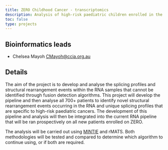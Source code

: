 ```yaml
---
title: ZERO Childhood Cancer - transcriptomics
description: Analysis of high-risk paediatric children enrolled in the zero childhood cancer program.
toc: false
type: projects
---
```


## Bioinformatics leads

- Chelsea Mayoh <CMayoh@ccia.org.au>


## Details

The aim of the project is to develop and analyse the splicing profiles and structural rearrangement events within the RNA samples that cannot be identified through fusion detection algorithms. This project will develop the pipeline and then analyse all 700+ patients to identify novel structural rearrangement events occurring in the RNA and unique splicing profiles that are specific to high-risk paediatric cancers. The development of this pipeline and analysis will then be integrated into the current RNA pipeline that will be ran prospectively on all new patients enrolled on ZERO.

The analysis will be carried out using [MINTIE](https://github.com/Oshlack/MINTIE) and rMATS. Both methodologies will be tested and compared to determine which algorithm to continue using, or if both are required.
